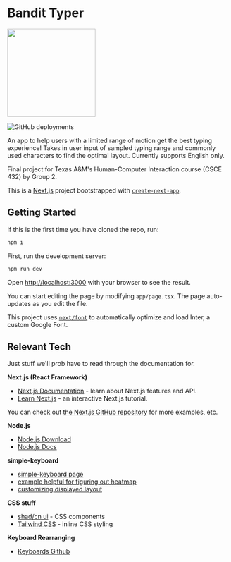 # Bandit Typer
<img src="https://github.com/peicasey/bandit-typer/assets/91210043/d7c14afc-4d38-4f16-960d-e7f6e3090f44" width="200px"></img>

![GitHub deployments](https://img.shields.io/github/deployments/peicasey/bandit-typer/production?style=flat-square&label=vercel%20deployment)

An app to help users with a limited range of motion get the best typing experience! Takes in user input of sampled typing range and commonly used characters to find the optimal layout. Currently supports English only.

Final project for Texas A&M's Human-Computer Interaction course (CSCE 432) by Group 2. 

This is a [Next.js](https://nextjs.org/) project bootstrapped with [`create-next-app`](https://github.com/vercel/next.js/tree/canary/packages/create-next-app).

## Getting Started

If this is the first time you have cloned the repo, run:
```bash
npm i
```

First, run the development server:

```bash
npm run dev
```

Open [http://localhost:3000](http://localhost:3000) with your browser to see the result.

You can start editing the page by modifying `app/page.tsx`. The page auto-updates as you edit the file.

This project uses [`next/font`](https://nextjs.org/docs/basic-features/font-optimization) to automatically optimize and load Inter, a custom Google Font.

## Relevant Tech

Just stuff we'll prob have to read through the documentation for. 

**Next.js (React Framework)**
- [Next.js Documentation](https://nextjs.org/docs) - learn about Next.js features and API.
- [Learn Next.js](https://nextjs.org/learn) - an interactive Next.js tutorial.

You can check out [the Next.js GitHub repository](https://github.com/vercel/next.js/) for more examples, etc.

**Node.js**
- [Node.js Download](https://nodejs.org/en/download/current)
- [Node.js Docs](https://nodejs.org/docs/latest/api/)

**simple-keyboard**
- [simple-keyboard page](https://hodgef.com/simple-keyboard/getting-started/react/)
- [example helpful for figuring out heatmap](https://hodgef.com/simple-keyboard/editor/?d=hodgef/react-simple-keyboard-demos/tree/uc-customization)
- [customizing displayed layout](https://hodgef.com/simple-keyboard/documentation/options/layout/)

**CSS stuff**
- [shad/cn ui](https://ui.shadcn.com/docs) - CSS components
- [Tailwind CSS](https://tailwindcss.com/docs/installation) - inline CSS styling

**Keyboard Rearranging**
- [Keyboards Github](https://github.com/AtomicFrontierCode/keyboards)

